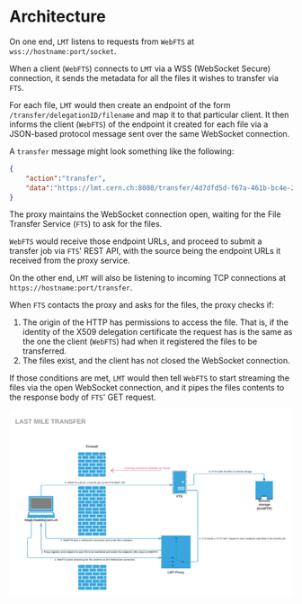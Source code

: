 # Architecture

On one end, `LMT` listens to requests from `WebFTS` at `wss://hostname:port/socket`.

When a client (`WebFTS`) connects to `LMT` via a WSS (WebSocket Secure) connection, it sends the metadata for all the files it wishes to transfer via `FTS`.

For each file, `LMT` would then create an endpoint of the form `/transfer/delegationID/filename` and map it to that particular client.
It then informs the client (`WebFTS`) of the endpoint it created for each file via a JSON-based protocol message sent over the same WebSocket connection.

A `transfer` message might look something like the following:
```json
{
    "action":"transfer",
    "data":"https://lmt.cern.ch:8080/transfer/4d7dfd5d-f67a-461b-bc4e-20bf4a24c638/transfer.tar.gz"
}
```
The proxy maintains the WebSocket connection open, waiting for the File Transfer Service (`FTS`) to ask for the files.

`WebFTS` would receive those endpoint URLs, and proceed to submit a transfer job via `FTS`' REST API, with the source being the endpoint URLs it received from the proxy service.


On the other end, `LMT` will also be listening to incoming TCP connections at `https://hostname:port/transfer`.

When `FTS` contacts the proxy and asks for the files, the proxy checks if:
1. The origin of the HTTP has permissions to access the file. That is, if the identity of the X509 delegation certificate the request has is the same as the one the client (`WebFTS`) had when it registered the files to be transferred.
2. The files exist, and the client has not closed the WebSocket connection.


If those conditions are met, `LMT` would then tell `WebFTS` to start streaming the files via the open WebSocket connection, and it pipes the files contents to the response body of `FTS`' GET request.


![alt text](diagram.png "LMT's Architecture")
